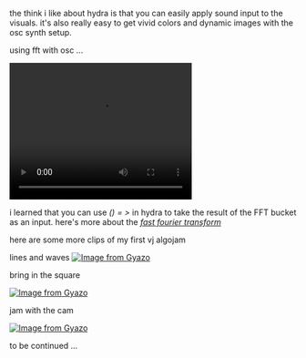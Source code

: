 the think i like about hydra is that you can easily apply sound input to the visuals. it's also really easy to get vivid colors and dynamic images with the osc synth setup.

using fft with osc
...

<video width="320" height="240" controls>
  <source src="media/intro_fft.mp4" type="video/mp4">
</video>

i learned that you can use *() = >*  in hydra to take the result of the FFT bucket as an input. here's more about the [*fast fourier transform*](https://www.peteronion.org.uk/FFT/FastFourier.html)

here are some more clips of my first vj algojam


lines and waves
[![Image from Gyazo](https://i.gyazo.com/e1cfeb201119d643f0815baf85d5dccf.gif)](https://gyazo.com/e1cfeb201119d643f0815baf85d5dccf)

bring in the square

[![Image from Gyazo](https://i.gyazo.com/98c1ce5fa0f9b843037f31961e23e39c.gif)](https://gyazo.com/98c1ce5fa0f9b843037f31961e23e39c)


jam with the cam

[![Image from Gyazo](https://i.gyazo.com/bf2527aecfa51dc404528de65f8d23c4.gif)](https://gyazo.com/bf2527aecfa51dc404528de65f8d23c4)


to be continued ...
